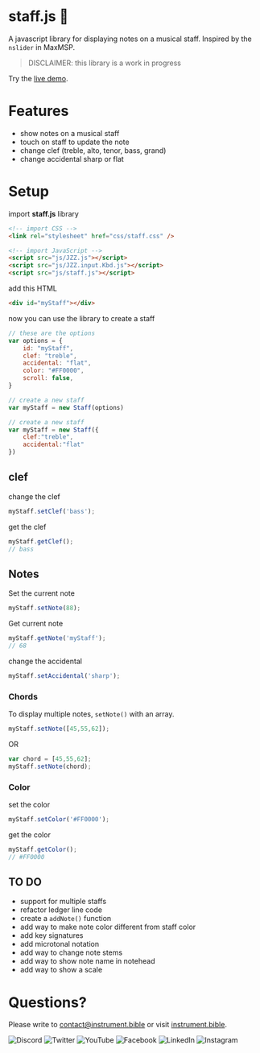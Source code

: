 # staff.js 🎼

A javascript library for displaying notes on a musical staff.
Inspired by the `nslider` in MaxMSP.

> DISCLAIMER: this library is a work in progress

Try the [live demo](https://instrumentbible.github.io/staff.js/).

# Features
 * show notes on a musical staff
 * touch on staff to update the note
 * change clef (treble, alto, tenor, bass, grand)
 * change accidental sharp or flat

# Setup
import **staff.js** library
```html
<!-- import CSS -->
<link rel="stylesheet" href="css/staff.css" />

<!-- import JavaScript -->
<script src="js/JZZ.js"></script>
<script src="js/JZZ.input.Kbd.js"></script>
<script src="js/staff.js"></script>
```
add this HTML 
```html
<div id="myStaff"></div>
```

now you can use the library to create a staff
```js
// these are the options
var options = {
	id: "myStaff",
	clef: "treble",
	accidental: "flat",
	color: "#FF0000",
	scroll: false,
}

// create a new staff
var myStaff = new Staff(options)
```

```js
// create a new staff
var myStaff = new Staff({
	clef:"treble",
	accidental:"flat"
})
```



## clef
change the clef
```js
myStaff.setClef('bass');
```	

get the clef 
```js
myStaff.getClef();
// bass
```	


## Notes

Set the current note
```js
myStaff.setNote(88);
```	


Get current note
```js
myStaff.getNote('myStaff');
// 68
```	

change the accidental
```js
myStaff.setAccidental('sharp');
```	


### Chords
To display multiple notes, `setNote()` with an array.

```js
myStaff.setNote([45,55,62]);
```
OR
```js
var chord = [45,55,62];
myStaff.setNote(chord);
```

### Color
set the color

```js
myStaff.setColor('#FF0000');
```
get the color
```js
myStaff.getColor();
// #FF0000
```


## TO DO
 - support for multiple staffs
 - refactor ledger line code
 - create a `addNote()` function
 - add way to make note color different from staff color
 - add key signatures
 - add microtonal notation
 - add way to change note stems
 - add way to show note name in notehead
 - add way to show a scale


# Questions?   
Please write to [contact@instrument.bible](mailto://contact@instrument.bible) or visit [instrument.bible](https://instrument.bible).
  
![Discord](https://img.shields.io/static/v1?label=&message=Discord%20&logo=discord&logoColor=white&color=7289da&link=https://discord.gg/VJDj7nt) ![Twitter](https://img.shields.io/static/v1?label=&message=Twitter&logo=Twitter&logoColor=white&color=1DA1F2&link=https://twitter.col/instrumentbible) ![YouTube](https://img.shields.io/static/v1?label=&message=Youtube&logo=youtube&logoColor=white&color=FF5555&link=https://facebook.col/instrumentbible) ![Facebook](https://img.shields.io/static/v1?label=&message=Facebook&logo=facebook&logoColor=white&color=1877F2&link=https://facebook.col/instrumentbible) ![LinkedIn](https://img.shields.io/static/v1?label=&message=LinkedIn&logo=LinkedIn&logoColor=white&color=0077B5&link=https://facebook.col/instrumentbible) ![Instagram](https://img.shields.io/static/v1?label=&message=Instagram&logo=Instagram&logoColor=white&color=E4405F&link=https://instagram.col/instrumentbible)
